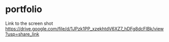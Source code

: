# portfolio
Link to the screen shot 
https://drive.google.com/file/d/1JPzk1PP_xzekhtdV6XZ7_hDFg8dcFIBk/view?usp=share_link
